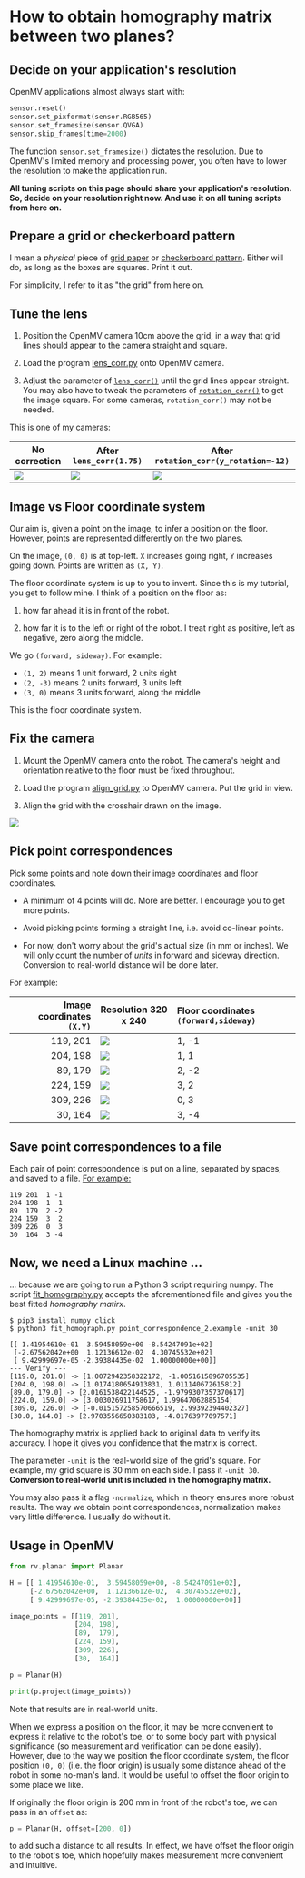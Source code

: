 # How to obtain homography matrix between two planes?

## Decide on your application's resolution

OpenMV applications almost always start with:

```python
sensor.reset()
sensor.set_pixformat(sensor.RGB565)
sensor.set_framesize(sensor.QVGA)
sensor.skip_frames(time=2000)
```

The function `sensor.set_framesize()` dictates the resolution. Due to OpenMV's
limited memory and processing power, you often have to lower the resolution to
make the application run.

**All tuning scripts on this page should share your application's resolution.
So, decide on your resolution right now. And use it on all tuning scripts from
here on.**


## Prepare a grid or checkerboard pattern

I mean a *physical* piece of [grid paper](https://incompetech.com/graphpaper/)
or [checkerboard pattern](https://markhedleyjones.com/projects/calibration-checkerboard-collection).
Either will do, as long as the boxes are squares. Print it out.

For simplicity, I refer to it as "the grid" from here on.


## Tune the lens

1. Position the OpenMV camera 10cm above the grid, in a way that grid lines
should appear to the camera straight and square.

2. Load the program [lens_corr.py](lens_corr.py) onto OpenMV camera.

3. Adjust the parameter of
[`lens_corr()`](http://docs.openmv.io/library/omv.image.html#image.image.lens_corr)
until the grid lines appear straight. You may also have to tweak the parameters of
[`rotation_corr()`](http://docs.openmv.io/library/omv.image.html#image.img.rotation_corr)
to get the image square. For some cameras, `rotation_corr()` may not be needed.

This is one of my cameras:

| No correction           | After `lens_corr(1.75)` | After `rotation_corr(y_rotation=-12)` |
| ----------------------- | ----------------------- | ------------------------------------- |
| ![](corrected_none.jpg) | ![](corrected_lens.jpg) | ![](corrected_rotation.jpg)           |


## Image vs Floor coordinate system

Our aim is, given a point on the image, to infer a position on the floor.
However, points are represented differently on the two planes.

On the image, `(0, 0)` is at top-left. `X` increases going right, `Y` increases
going down. Points are written as `(X, Y)`.

The floor coordinate system is up to you to invent. Since this is my tutorial,
you get to follow mine. I think of a position on the floor as:

1. how far ahead it is in front of the robot.

2. how far it is to the left or right of the robot. I treat right as positive,
left as negative, zero along the middle.

We go `(forward, sideway)`. For example:
- `(1, 2)` means 1 unit forward, 2 units right
- `(2, -3)` means 2 units forward, 3 units left
- `(3, 0)` means 3 units forward, along the middle

This is the floor coordinate system.


## Fix the camera

1. Mount the OpenMV camera onto the robot. The camera's height and orientation
relative to the floor must be fixed throughout.

2. Load the program [align_grid.py](align_grid.py) to OpenMV camera. Put the
grid in view.

3. Align the grid with the crosshair drawn on the image.

![](align_grid.jpg)


## Pick point correspondences

Pick some points and note down their image coordinates and floor coordinates.

- A minimum of 4 points will do. More are better. I encourage you to get more
  points.

- Avoid picking points forming a straight line, i.e. avoid co-linear points.

- For now, don't worry about the grid's actual size (in mm or inches). We will
  only count the number of *units* in forward and sideway direction. Conversion
  to real-world distance will be done later.

For example:

| Image coordinates `(X,Y)` | Resolution 320 x 240  | Floor coordinates `(forward,sideway)` |
| ------------------------: | --------------------- | :------------------------------------ |
|           119, 201        | ![](align_grid_1.png) |      1, -1                            |
|           204, 198        | ![](align_grid_2.png) |      1,  1                            |
|            89, 179        | ![](align_grid_3.png) |      2, -2                            |
|           224, 159        | ![](align_grid_4.png) |      3,  2                            |
|           309, 226        | ![](align_grid_5.png) |      0,  3                            |
|            30, 164        | ![](align_grid_6.png) |      3, -4                            |


## Save point correspondences to a file

Each pair of point correspondence is put on a line, separated by spaces, and
saved to a file. [For example:](point_correspondence_2.example)

```
119 201  1 -1
204 198  1  1
89  179  2 -2
224 159  3  2
309 226  0  3
30  164  3 -4
```

## Now, we need a Linux machine ...

... because we are going to run a Python 3 script requiring numpy. The script
[fit_homography.py](fit_homography.py) accepts the aforementioned file and gives
you the best fitted *homography matirx*.

```
$ pip3 install numpy click
$ python3 fit_homograph.py point_correspondence_2.example -unit 30

[[ 1.41954610e-01  3.59458059e+00 -8.54247091e+02]
 [-2.67562042e+00  1.12136612e-02  4.30745532e+02]
 [ 9.42999697e-05 -2.39384435e-02  1.00000000e+00]]
--- Verify ---
[119.0, 201.0] -> [1.0072942358322172, -1.0051615896705535]
[204.0, 198.0] -> [1.0174180654913831, 1.011140672615812]
[89.0, 179.0] -> [2.0161538422144525, -1.9799307357370617]
[224.0, 159.0] -> [3.003026911758617, 1.99647062885154]
[309.0, 226.0] -> [-0.015157258570666519, 2.99392394402327]
[30.0, 164.0] -> [2.9703556650383183, -4.01763977097571]
```

The homography matrix is applied back to original data to verify its accuracy. I
hope it gives you confidence that the matrix is correct.

The parameter `-unit` is the real-world size of the grid's square. For example,
my grid square is 30 mm on each side. I pass it `-unit 30`. **Conversion to
real-world unit is included in the homography matrix.**

You may also pass it a flag `-normalize`, which in theory ensures more robust
results. The way we obtain point correspondences, normalization makes very
little difference. I usually do without it.


## Usage in OpenMV

```python
from rv.planar import Planar

H = [[ 1.41954610e-01,  3.59458059e+00, -8.54247091e+02],
     [-2.67562042e+00,  1.12136612e-02,  4.30745532e+02],
     [ 9.42999697e-05, -2.39384435e-02,  1.00000000e+00]]

image_points = [[119, 201],
                [204, 198],
                [89,  179],
                [224, 159],
                [309, 226],
                [30,  164]]

p = Planar(H)

print(p.project(image_points))
```

Note that results are in real-world units.

When we express a position on the floor, it may be more convenient to express it
relative to the robot's toe, or to some body part with physical significance (so
measurement and verification can be done easily). However, due to the way we
position the floor coordinate system, the floor position `(0, 0)` (i.e. the
floor origin) is usually some distance ahead of the robot in some no-man's land.
It would be useful to offset the floor origin to some place we like.

If originally the floor origin is 200 mm in front of the robot's toe, we can
pass in an `offset` as:

```python
p = Planar(H, offset=[200, 0])
```

to add such a distance to all results. In effect, we have offset the floor
origin to the robot's toe, which hopefully makes measurement more convenient and
intuitive.
